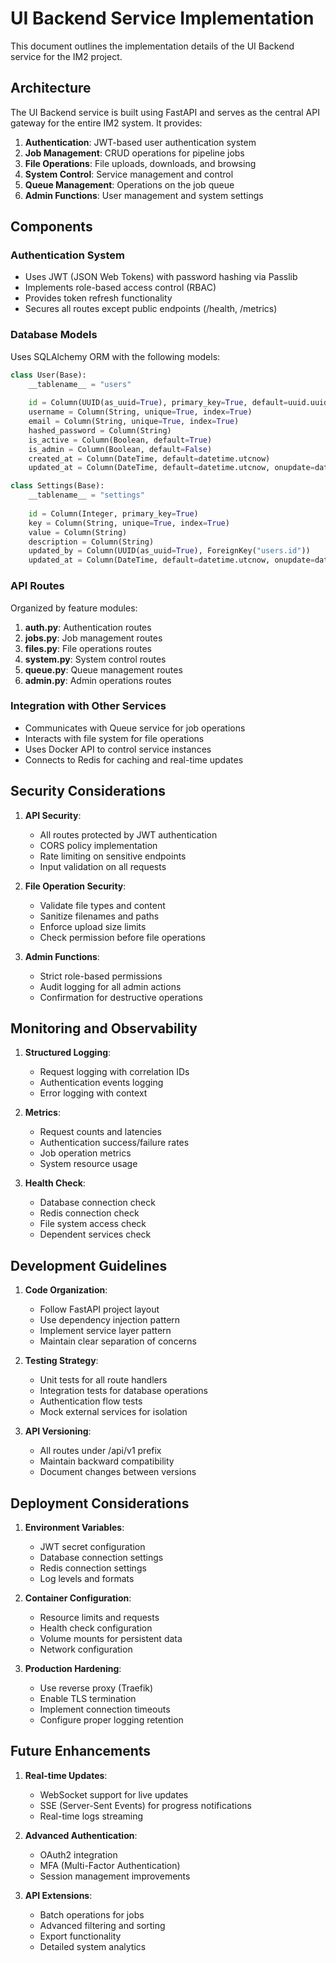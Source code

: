 # UI Backend Service Implementation

This document outlines the implementation details of the UI Backend service for the IM2 project.

## Architecture

The UI Backend service is built using FastAPI and serves as the central API gateway for the entire IM2 system. It provides:

1. **Authentication**: JWT-based user authentication system
2. **Job Management**: CRUD operations for pipeline jobs
3. **File Operations**: File uploads, downloads, and browsing
4. **System Control**: Service management and control
5. **Queue Management**: Operations on the job queue
6. **Admin Functions**: User management and system settings

## Components

### Authentication System

- Uses JWT (JSON Web Tokens) with password hashing via Passlib
- Implements role-based access control (RBAC)
- Provides token refresh functionality
- Secures all routes except public endpoints (/health, /metrics)

### Database Models

Uses SQLAlchemy ORM with the following models:

```python
class User(Base):
    __tablename__ = "users"
    
    id = Column(UUID(as_uuid=True), primary_key=True, default=uuid.uuid4)
    username = Column(String, unique=True, index=True)
    email = Column(String, unique=True, index=True)
    hashed_password = Column(String)
    is_active = Column(Boolean, default=True)
    is_admin = Column(Boolean, default=False)
    created_at = Column(DateTime, default=datetime.utcnow)
    updated_at = Column(DateTime, default=datetime.utcnow, onupdate=datetime.utcnow)

class Settings(Base):
    __tablename__ = "settings"
    
    id = Column(Integer, primary_key=True)
    key = Column(String, unique=True, index=True)
    value = Column(String)
    description = Column(String)
    updated_by = Column(UUID(as_uuid=True), ForeignKey("users.id"))
    updated_at = Column(DateTime, default=datetime.utcnow, onupdate=datetime.utcnow)
```

### API Routes

Organized by feature modules:

1. **auth.py**: Authentication routes
2. **jobs.py**: Job management routes
3. **files.py**: File operations routes
4. **system.py**: System control routes
5. **queue.py**: Queue management routes
6. **admin.py**: Admin operations routes

### Integration with Other Services

- Communicates with Queue service for job operations
- Interacts with file system for file operations
- Uses Docker API to control service instances
- Connects to Redis for caching and real-time updates

## Security Considerations

1. **API Security**:
   - All routes protected by JWT authentication
   - CORS policy implementation
   - Rate limiting on sensitive endpoints
   - Input validation on all requests

2. **File Operation Security**:
   - Validate file types and content
   - Sanitize filenames and paths
   - Enforce upload size limits
   - Check permission before file operations

3. **Admin Functions**:
   - Strict role-based permissions
   - Audit logging for all admin actions
   - Confirmation for destructive operations

## Monitoring and Observability

1. **Structured Logging**:
   - Request logging with correlation IDs
   - Authentication events logging
   - Error logging with context

2. **Metrics**:
   - Request counts and latencies
   - Authentication success/failure rates
   - Job operation metrics
   - System resource usage

3. **Health Check**:
   - Database connection check
   - Redis connection check
   - File system access check
   - Dependent services check

## Development Guidelines

1. **Code Organization**:
   - Follow FastAPI project layout
   - Use dependency injection pattern
   - Implement service layer pattern
   - Maintain clear separation of concerns

2. **Testing Strategy**:
   - Unit tests for all route handlers
   - Integration tests for database operations
   - Authentication flow tests
   - Mock external services for isolation

3. **API Versioning**:
   - All routes under /api/v1 prefix
   - Maintain backward compatibility
   - Document changes between versions

## Deployment Considerations

1. **Environment Variables**:
   - JWT secret configuration
   - Database connection settings
   - Redis connection settings
   - Log levels and formats

2. **Container Configuration**:
   - Resource limits and requests
   - Health check configuration
   - Volume mounts for persistent data
   - Network configuration

3. **Production Hardening**:
   - Use reverse proxy (Traefik)
   - Enable TLS termination
   - Implement connection timeouts
   - Configure proper logging retention

## Future Enhancements

1. **Real-time Updates**:
   - WebSocket support for live updates
   - SSE (Server-Sent Events) for progress notifications
   - Real-time logs streaming

2. **Advanced Authentication**:
   - OAuth2 integration
   - MFA (Multi-Factor Authentication)
   - Session management improvements

3. **API Extensions**:
   - Batch operations for jobs
   - Advanced filtering and sorting
   - Export functionality
   - Detailed system analytics
